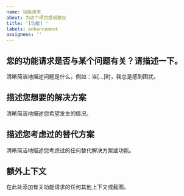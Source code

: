 ```yaml
---
name: 功能请求
about: 为这个项目提出建议
title: '[功能] '
labels: enhancement
assignees: ''
---
```


## 您的功能请求是否与某个问题有关？请描述一下。

清晰简洁地描述问题是什么。例如：当[...]时，我总是感到困扰。

## 描述您想要的解决方案

清晰简洁地描述您希望发生的情况。

## 描述您考虑过的替代方案

清晰简洁地描述您考虑过的任何替代解决方案或功能。

## 额外上下文

在此处添加有关功能请求的任何其他上下文或截图。
